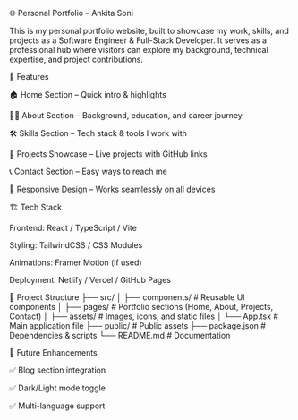 🌐 Personal Portfolio – Ankita Soni

This is my personal portfolio website, built to showcase my work, skills, and projects as a Software Engineer & Full-Stack Developer.
It serves as a professional hub where visitors can explore my background, technical expertise, and project contributions.

🚀 Features

🏠 Home Section – Quick intro & highlights

👩‍💻 About Section – Background, education, and career journey

🛠️ Skills Section – Tech stack & tools I work with

📂 Projects Showcase – Live projects with GitHub links

📞 Contact Section – Easy ways to reach me

📱 Responsive Design – Works seamlessly on all devices

🏗️ Tech Stack

Frontend: React / TypeScript / Vite

Styling: TailwindCSS / CSS Modules

Animations: Framer Motion (if used)

Deployment: Netlify / Vercel / GitHub Pages

📂 Project Structure
├── src/
│   ├── components/   # Reusable UI components
│   ├── pages/        # Portfolio sections (Home, About, Projects, Contact)
│   ├── assets/       # Images, icons, and static files
│   └── App.tsx       # Main application file
├── public/           # Public assets
├── package.json      # Dependencies & scripts
└── README.md         # Documentation



🔮 Future Enhancements

✅ Blog section integration

✅ Dark/Light mode toggle

✅ Multi-language support


